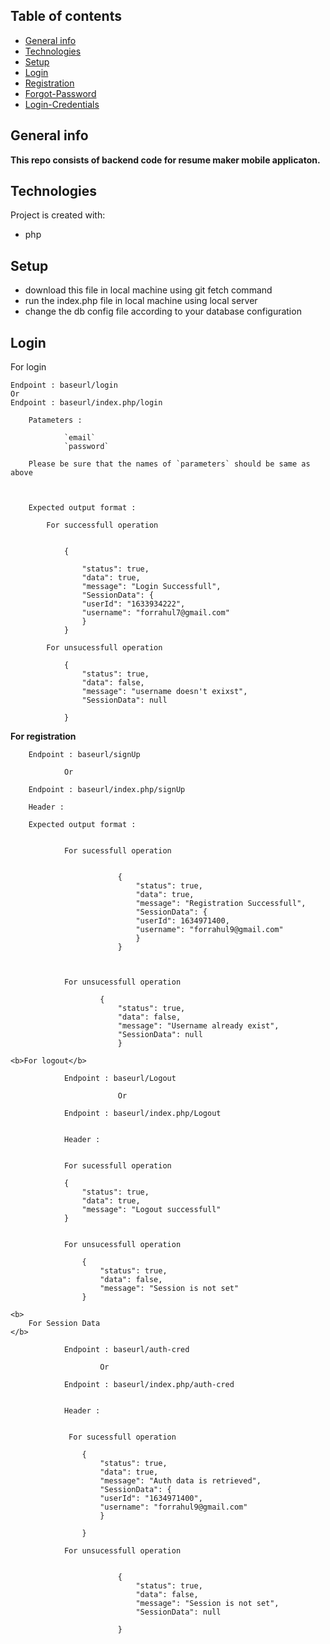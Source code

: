 ## Table of contents

- [General info](#general-info)
- [Technologies](#technologies)
- [Setup](#setup)
- [Login](#Login)
- [Registration](#Registration)
- [Forgot-Password](#Forgot-Password)
- [Login-Credentials](#Login-Credentials)

## General info

<b>

This repo consists of backend code for resume maker mobile applicaton.

</b>

## Technologies

Project is created with:

- php

## Setup

- download this file in local machine using git fetch command
- run the index.php file in local machine using local server
- change the db config file according to your database configuration

## Login

For login

```
Endpoint : baseurl/login
Or
Endpoint : baseurl/index.php/login
```

```
    Patameters :

            `email`
            `password`

    Please be sure that the names of `parameters` should be same as above



    Expected output format :

        For successfull operation


            {

                "status": true,
                "data": true,
                "message": "Login Successfull",
                "SessionData": {
                "userId": "1633934222",
                "username": "forrahul7@gmail.com"
                }
            }

        For unsucessfull operation

            {
                "status": true,
                "data": false,
                "message": "username doesn't exixst",
                "SessionData": null

            }

```

<b>
For registration
</b>

```
    Endpoint : baseurl/signUp

            Or

    Endpoint : baseurl/index.php/signUp
```

```
    Header :

    Expected output format :


            For sucessfull operation


                        {
                            "status": true,
                            "data": true,
                            "message": "Registration Successfull",
                            "SessionData": {
                            "userId": 1634971400,
                            "username": "forrahul9@gmail.com"
                            }
                        }



            For unsucessfull operation

                    {
                        "status": true,
                        "data": false,
                        "message": "Username already exist",
                        "SessionData": null
                        }

<b>For logout</b>

            Endpoint : baseurl/Logout

                        Or

            Endpoint : baseurl/index.php/Logout


            Header :


            For sucessfull operation

            {
                "status": true,
                "data": true,
                "message": "Logout successfull"
            }


            For unsucessfull operation

                {
                    "status": true,
                    "data": false,
                    "message": "Session is not set"
                }

<b>
    For Session Data
</b>

            Endpoint : baseurl/auth-cred

                    Or

            Endpoint : baseurl/index.php/auth-cred


            Header :


             For sucessfull operation

                {
                    "status": true,
                    "data": true,
                    "message": "Auth data is retrieved",
                    "SessionData": {
                    "userId": "1634971400",
                    "username": "forrahul9@gmail.com"
                    }

                }

            For unsucessfull operation


                        {
                            "status": true,
                            "data": false,
                            "message": "Session is not set",
                            "SessionData": null

                        }
```
